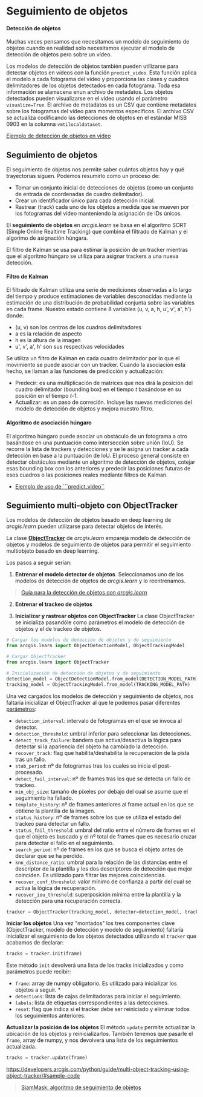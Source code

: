 # Seguimiento de objetos

#### Detección de objetos

Muchas veces pensamos que necesitamos un modelo de seguimiento de objetos cuando en realidad solo necesitamos ejecutar el modelo de detección de objetos pero sobre un vídeo. 

Los modelos de detección de objetos también pueden utilizarse para detectar objetos en vídeos con la función ```predict_video```. Esta función aplica el modelo a cada fotograma del vídeo y proporciona las clases y cuadros delimitadores de los objetos detectados en cada fotograma. Toda esa información se alamacena enun archivo de metadatos. Los objetos detectados pueden visualizarse en el vídeo usando el parámetro ```visualize=True```. 
El archivo de metadatos es un CSV que contiene metadatos sobre los fotogramas del vídeo para momentos específicos. El archivo CSV se actualiza codificando las detecciones de objetos en el estándar MISB 0903 en la columna ```vmtilocaldataset```. 

[Ejemplo de detección de objetos en vídeo](./ObjectTracking/predict_video.md)

## Seguimiento de objetos

El seguimiento de objetos nos permite saber cuántos objetos hay y qué trayectorias siguen. Podemos resumirlo como un proceso de:
- Tomar un conjunto inicial de detecciones de objetos (como un conjunto de entrada de coordenadas de cuadro delimitador).
- Crear un identificador único para cada detección inicial.
- Rastrear (track) cada uno de los objetos a medida que se mueven por los fotogramas del vídeo manteniendo la asignación de IDs únicos. 

El **seguimiento de objetos** en *arcgis.learn* se basa en el algoritmo SORT (Simple Online Realtime Tracking) que combina el filtrado de Kalman y el algorimo de asignación húngara. 

El filtro de Kalman se usa para estimar la posición de un tracker mientras que el algoritmo húngaro se utiliza para asignar trackers a una nueva detección. 

#### Filtro de Kalman
El filtrado de Kalman utiliza una serie de mediciones observadas a lo largo del tiempo y produce estimaciones de variables desconocidas mediante la estimación de una distribución de probabilidad conjunta sobre las variables en cada frame. 
Nuestro estado contiene 8 variables (u, v, a, h, u', v', a', h') donde:
- (u, v) son los centros de los cuadros delimitadores
- a es la relación de aspecto
- h es la altura de la imagen
- u', v', a', h' son sus respectivas velocidades

Se utiliza un filtro de Kalman en cada cuadro delimitador por lo que el movimiento se puede asociar con un tracker. Cuando la asociación está hecho, se llaman a las funciones de predicción y actualización:
- Predecir: es una multiplicación de matrices que nos dirá la posición del cuadro delimitador (bounding box) en el tiempo *t* basándose en su posición en el tiempo *t-1*. 
- Actualizar: es un paso de correción. Incluye las nuevas mediciones del modelo de detección de objetos y mejora nuestro filtro. 


#### Algoritmo de asociación húngaro
El algoritmo húngaro puede asociar un obstáculo de un fotograma a otro basándose en una puntuación como intersección sobre unión (IoU). 
Se recorre la lista de trackers y detecciones y se le asigna un tracker a cada detección en base a la puntuación de IoU. El proceso general consiste en detectar obstáculos mediante un algoritmo de detección de objetos, cotejar esas bounding box con los anteriores y predecir las posiciones futuras de esos cuadros o las posiciones reales mediante filtros de Kalman. 

* [Ejemplo de uso de ```predict_video``](./ObjectTracking/predict_video.md)

## Seguimiento multi-objeto con ObjectTracker
Los modelos de detección de objetos basado en deep learning de *arcgis.learn* pueden utilizarse para detectar objetos de interés. 

La clase [**ObjectTracker**](https://developers.arcgis.com/python/api-reference/arcgis.learn.toc.html#objecttracker) de *arcgis.learn* empareja modelo de detección de objetos y modelos de seguimiento de objetos para permitir el seguimiento multiobjeto basado en deep learning. 

Los pasos a seguir serían:
1. **Entrenar el modelo detector de objetos**.
Seleccionamos uno de los modelos de detección de objetos de *arcgis.learn* y lo reentrenamos.
> [Guía para la detección de objetos con *arcgis.learn*](https://developers.arcgis.com/python/guide/object-detection-and-tracking-on-videos/)

2. **Entrenar el trackeo de objetos**

3. **Inicializar y rastrear objetos con ObjectTracker**
La clase ObjectTracker se inicializa pasandóle como parámetros el modelo de detección de objetos y el de trackeo de objetos. 

```python
# Cargar los modelos de detección de objetos y de seguimiento
from arcgis.learn import ObjectDetectionModel, ObjectTrackingModel

# Cargar ObjectTracker
from arcgis.learn import ObjectTracker

# Inicialización de detección de objetos y de seguimiento
detection_model = ObjectDetectionModel.from_model(DETECTION_MODEL_PATH)
tracking_model = ObjectTrackingModel.from_model(TRACKING_MODEL_PATH)
```

Una vez cargados los modelos de detección y seguimiento de objetos, nos faltaría inicializar el ObjectTracker al que le podemos pasar diferentes [parámetros](https://developers.arcgis.com/python/api-reference/arcgis.learn.toc.html#objecttracker):

- ```detection_interval```: intervalo de fotogramas en el que se invoca al detector.
- ```detection_threshold```: umbral inferior para seleccionar las detecciones.
- ```detect_track_failure```: bandera que activa/desactiva la lógica para detectar si la apariencia del objeto ha cambiado la detección.
- ```recover_track```: flag que habilita/deshabilita la recuperación de la pista tras un fallo.
- ```stab_period```: nº de fotogramas tras los cuales se inicia el post-procesado.
- ```detect_fail_interval```: nº de frames tras los que se detecta un fallo de trackeo.
- ```min_obj_size```: tamaño de píxeles por debajo del cual se asume que el seguimiento ha fallado.
- ```template_history```: nº de frames anteriores al frame actual en los que se obtiene la plantilla de la imagen.
- ```status_history```: nº de frames sobre los que se utiliza el estado del trackeo para detectar un fallo.
- ```status_fail_threshold```: umbral del ratio entre el número de frames en el que el objeto es buscado y el nº total de frames que es necesario cruzar para detectar el fallo en el seguimiento. 
- ```search_period```: nº de frames en los que se busca el objeto antes de declarar que se ha perdido.
- ```knn_distance_ratio```: umbral para la relación de las distancias entre el descriptor de la plantilla y los dos descriptores de detección que mejor coinciden. Es utilizado para filtrar las mejores coincidencias.
- ```recover_conf_threshold```: valor mínimo de confianza a partir del cual se activa la lógica de recuperación.
- ```recover_iou_threshold```: superposición mínima entre la plantilla y la detección para una recuperación correcta. 

```python
tracker = ObjectTracker(tracking_model, detector=detection_model, tracker_options=TRACKER_OPTIONS)
``` 
**Iniciar los objetos**
Una vez "montados" los tres componentes clave (ObjectTracker, modelo de detección y modelo de seguimiento) faltaría inicializar el seguimiento de los objetos detectados utilizando el ```tracker``` que acabamos de declarar:

```python
tracks = tracker.init(frame)
```

Este método ```init``` devolverá una lista de los tracks inicializados y como parámetros puede recibir:
- ```frame```: array de numpy obligatorio. Es utilizado para inicializar los objetos a seguir. *
- ```detections```: lista de cajas delimitadoras para iniciar el seguimiento.
- ```labels```: lista de etiquetas correspondientes a las detecciones.
- ```reset```: flag que indica si el tracker debe ser reiniciado y eliminar todos los seguimientos anteriores. 

**Actualizar la posición de los objetos**
El método ```update``` permite actualizar la ubicación de los objetos y reinicializarlos. También tenemos que pasarle el ```frame```, array de numpy, y nos devolverá una lista de los seguimientos actualizada. 

```python
tracks = tracker.update(frame)
```

https://developers.arcgis.com/python/guide/multi-object-tracking-using-object-tracker/#sample-code 

> [SiamMask: algoritmo de seguimiento de objetos](./ObjectTracking/predict_video.md)